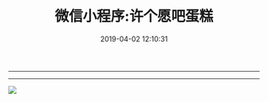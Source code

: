 ﻿---
title: 微信小程序:许个愿吧蛋糕
category: 
top: 1
tags:
  - 小程序
date: 2019-04-02 12:10:31
img: http://pr680iup8.bkt.clouddn.com/02-APP.jpg
coverImg: http://pr680iup8.bkt.clouddn.com/02-APP.jpg
---


--------------------------------------------------------------
<!-- more -->

---
![](http://pr680iup8.bkt.clouddn.com/h_x_b.jpg)




